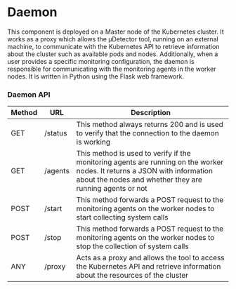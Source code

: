 # Daemon

This component is deployed on a Master node of the Kubernetes cluster. It works as a proxy which allows the µDetector tool, running on an external machine, to communicate with the Kubernetes API to retrieve information about the cluster such as available pods and nodes. Additionally, when a user provides a specific monitoring configuration, the daemon is responsible for communicating with the monitoring agents in the worker nodes. It is written in Python using the Flask web framework.

### Daemon API
| Method | URL              | Description                                                                                                                                 |
|---------------|----------------------------|---------------------------------------------------------------------------------------------------------------------------------------------|
| GET           | /status                       | This method always returns 200 and is used to verify that the connection to the daemon is working                                                                                                      |
| GET           | /agents         | This method is used to verify if the monitoring agents are running on the worker nodes. It returns a JSON with information about the nodes and whether they are running agents or not              |
| POST           | /start         | This method forwards a POST request to the monitoring agents on the worker nodes to start collecting system calls |
| POST          | /stop      | This method forwards a POST request to the monitoring agents on the worker nodes to stop the collection of system calls                                                  |
| ANY          | /proxy       | Acts as a proxy and allows the tool to access the Kubernetes API and retrieve information about the resources of the cluster                                                |
